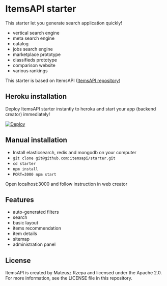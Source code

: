 # ItemsAPI starter

This starter let you generate search application quickly! 

- vertical search engine
- meta search engine
- catalog
- jobs search engine
- marketplace prototype
- classifieds prototype
- comparison website
- various rankings

This starter is based on ItemsAPI (<a target="_blank" href="https://github.com/itemsapi/itemsapi">ItemsAPI repository</a>)


## Heroku installation

Deploy ItemsAPI starter instantly to heroku and start your app (backend creator) immediately!

<a target="_blank" href="https://heroku.com/deploy?template=https://github.com/itemsapi/starter"><img src="https://camo.githubusercontent.com/c0824806f5221ebb7d25e559568582dd39dd1170/68747470733a2f2f7777772e6865726f6b7563646e2e636f6d2f6465706c6f792f627574746f6e2e706e67" alt="Deploy" data-canonical-src="https://www.herokucdn.com/deploy/button.png"></a>


## Manual installation

- Install elasticsearch, redis and mongodb on your computer
- `git clone git@github.com:itemsapi/starter.git`
- `cd starter`
- `npm install`
- `PORT=3000 npm start`

Open localhost:3000 and follow instruction in web creator

## Features 

- auto-generated filters
- search
- basic layout
- items recommendation
- item details
- sitemap
- administration panel

## License
ItemsAPI is created by Mateusz Rzepa and licensed under the Apache 2.0. For more information, see the LICENSE file in this repository.
